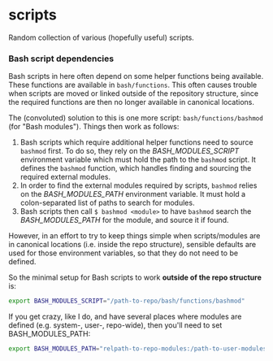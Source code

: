 scripts
=======

Random collection of various (hopefully useful) scripts.


### Bash script dependencies

Bash scripts in here often depend on some helper functions being available. These functions are available in ````bash/functions````.
This often causes trouble when scripts are moved or linked outside of the repository structure, since the required functions are then no longer available in canonical locations.

The (convoluted) solution to this is one more script: ````bash/functions/bashmod```` (for "Bash modules"). Things then work as follows:

1. Bash scripts which require additional helper functions need to source ````bashmod```` first. To do so, they rely on the _BASH_MODULES_SCRIPT_ environment variable which must hold the path to the ````bashmod```` script. It defines the ````bashmod```` function, which handles finding and sourcing the required external modules.
2. In order to find the external modules required by scripts, ````bashmod```` relies on the _BASH_MODULES_PATH_ environment variable. It must hold a colon-separated list of paths to search for modules.
3. Bash scripts then call ````$ bashmod <module>```` to have ````bashmod```` search the _BASH_MODULES_PATH_ for the module, and source it if found.

However, in an effort to try to keep things simple when scripts/modules are in canonical locations (i.e. inside the repo structure), sensible defaults are used for those environment variables, so that they do not need to be defined.

So the minimal setup for Bash scripts to work **outside of the repo structure** is:

````bash
export BASH_MODULES_SCRIPT="/path-to-repo/bash/functions/bashmod"
````

If you get crazy, like I do, and have several places where modules are defined (e.g. system-, user-, repo-wide), then you'll need to set BASH_MODULES_PATH:

````bash
export BASH_MODULES_PATH="relpath-to-repo-modules:/path-to-user-modules:/path-to-system-modules"
````
